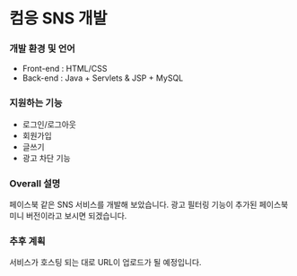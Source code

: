 # 컴응 SNS 개발

### 개발 환경 및 언어
- Front-end : HTML/CSS  
- Back-end : Java + Servlets & JSP + MySQL  

### 지원하는 기능
- 로그인/로그아웃  
- 회원가입  
- 글쓰기  
- 광고 차단 기능  

### Overall 설명  
페이스북 같은 SNS 서비스를 개발해 보았습니다. 광고 필터링 기능이 추가된 페이스북 미니 버전이라고 보시면 되겠습니다.  

### 추후 계획
서비스가 호스팅 되는 대로 URL이 업로드가 될 예정입니다.  
